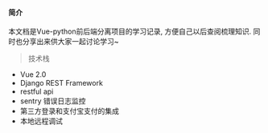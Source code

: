 #### 简介

本文档是Vue-python前后端分离项目的学习记录, 方便自己以后查阅梳理知识. 同时也分享出来供大家一起讨论学习~

> 技术栈

- Vue 2.0
- Django REST Framework
- restful api
- sentry 错误日志监控
- 第三方登录和支付宝支付的集成
- 本地远程调试



